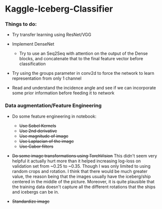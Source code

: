 # Kaggle-Iceberg-Classifier

### Things to do:
* Try transfer learning using ResNet/VGG

* Implement DenseNet
    * Try to use an Seq2Seq with attention on the output of the Dense blocks, and concatenate that to the 
    final feature vector before classification
    
* Try using the groups parameter in conv2d to force the network to learn representation from only 1 channel

* Read and understand the incidence angle and see if we can incorporate 
some prior information before feeding it to network

### Data augmentation/Feature Engineering
* Do some feature engineering in notebook:
    * ~~Use Sobel Kernels~~
    * ~~Use 2nd derivative~~
    * ~~Use magnitude of image~~
    * ~~Use Laplacian of the image~~
    * ~~Use Gabor filters~~
    

* ~~Do some image transformations using TorchVision~~
    This didn't seem very helpful it actually hurt more than it helped increasing log-loss on validation set from ~0.25 
    to ~0.35. Though I was only limited to using random crops and rotation. I think that there 
    would be much greater value, the reason being that the images usually have the iceberg/ship centered in the middle
    of the picture. Moreover, it is quite plausible that the training data doesn't capture all the different rotations 
    that the ships and icebergs can be in.

* ~~Standardize image~~

